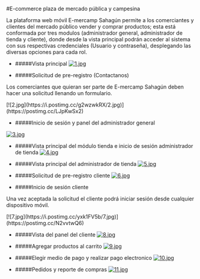 #E-commerce plaza de mercado pública y campesina 




<p>
La plataforma web móvil E-mercamp Sahagún permite a los comerciantes y clientes del mercado público vender y comprar productos; esta está conformada por   tres modulos  (administrador general, administrador de tienda y cliente), donde desde la vista principal podrán acceder al sistema con sus respectivas credenciales (Usuario y contraseña), desplegando las diversas opciones para cada rol.
</p>

- #####Vista principal
[![1.jpg](https://i.postimg.cc/43NYFThX/1.jpg)](https://postimg.cc/9DKXrKpk)

- #####Solicitud de pre-registro (Contactanos)
<p>Los comerciantes que quieran ser parte de E-mercamp Sahagún deben hacer una solicitud llenando un formulario.</p>
[![2.jpg](https://i.postimg.cc/g2wzwkRX/2.jpg)](https://postimg.cc/LJpKwSx2)

- #####Inicio de sesión y panel del administrador general

[![3.jpg](https://i.postimg.cc/CxpP8cnG/3.jpg)](https://postimg.cc/Yh8zKf30)

- #####Vista principal del módulo tienda e inicio de sesión administrador de tienda
[![4.jpg](https://i.postimg.cc/cJrFy2pN/4.jpg)](https://postimg.cc/yJCm0Q6f)

- #####Vista principal del administrador  de tienda
[![5.jpg](https://i.postimg.cc/k5Ktby8b/5.jpg)](https://postimg.cc/CZM1ykch)

- #####Solicitud  de pre-registro cliente
[![6.jpg](https://i.postimg.cc/nrzz0KsT/6.jpg)](https://postimg.cc/ygMsNZyS)

- #####Inicio de sesión cliente
<p>
Una vez aceptada la solicitud el cliente podrá iniciar sesión desde cualquier dispositivo móvil. 
</p>
[![7.jpg](https://i.postimg.cc/yxk1FV5b/7.jpg)](https://postimg.cc/N2vvtwQ6)

- #####Vista del panel del cliente
 [![8.jpg](https://i.postimg.cc/XqbMvnW5/8.jpg)](https://postimg.cc/FdDCW57F)

 - #####Agregar productos al carrito
 [![9.jpg](https://i.postimg.cc/x1yXjdSv/9.jpg)](https://postimg.cc/xX8ftn88)

  - #####Elegir medio de pago y realizar pago electronico
  [![10.jpg](https://i.postimg.cc/QtVkwyyW/10.jpg)](https://postimg.cc/bDct238z)
  
  - #####Pedidos y reporte de compras
  [![11.jpg](https://i.postimg.cc/g0jZ26qC/11.jpg)](https://postimg.cc/PLGx6J7y)
